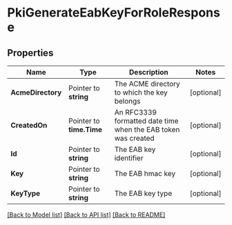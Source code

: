 # PkiGenerateEabKeyForRoleResponse


## Properties

Name | Type | Description | Notes
------------ | ------------- | ------------- | -------------
**AcmeDirectory** | Pointer to **string** | The ACME directory to which the key belongs | [optional] 
**CreatedOn** | Pointer to **time.Time** | An RFC3339 formatted date time when the EAB token was created | [optional] 
**Id** | Pointer to **string** | The EAB key identifier | [optional] 
**Key** | Pointer to **string** | The EAB hmac key | [optional] 
**KeyType** | Pointer to **string** | The EAB key type | [optional] 





[[Back to Model list]](../README.md#documentation-for-models) [[Back to API list]](../README.md#documentation-for-api-endpoints) [[Back to README]](../README.md)


